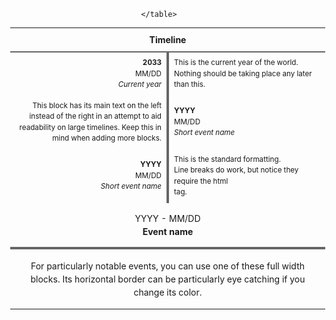 <div align="center">
	<table style="margin:14 0 7 14; border:0px; line-height:1.5; border-collapse:collapse; font-size:smaller">
			<!-- If you want any clickable links in this timeline, you have to use the html method (<a href="url">text</a>) rather than markdown, and remember that relative paths are not supported this way in Obsidian -->
		<tr>
			<th colspan="2" style="border-bottom:2px solid #666666; font-size:larger; padding:8px; text-align:center">Timeline</th>
		</tr>
		<tr><!-- You can change the color of this border to signify different things -->
			<td style="border-right:4px solid #666666; padding:8px; text-align:right; width:50%"><b>2033</b><br>MM/DD<br><i>Current year</i></td>
			<td style="padding:8px">This is the current year of the world. Nothing should be taking place any later than this.</td>
		</tr><!-- RIGHT+FIRST -->
	<!-- Copy and paste these blocks as many times as you need -->
		<tr>
			<td style="border-right:4px solid #666666; padding:8px; text-align:right">This block has its main text on the left instead of the right in an attempt to aid readability on large timelines. Keep this in mind when adding more blocks.</td>
			<td style="padding:8px"><b>YYYY</b><br>MM/DD<br><i>Short event name</i></td>
		</tr><!-- LEFT -->
		<tr>
			<td style="border-right:4px solid #666666; padding:8px; text-align:right"><b>YYYY</b><br>MM/DD<br><i>Short event name</i></td>
			<td style="padding:8px">This is the standard formatting.<br>Line breaks do work, but notice they require the html <br> tag.</td>
		</tr><!-- RIGHT -->
		<tr>
			<td colspan="2" style="border-bottom:4px solid #666666; font-size:larger; padding:14px; text-align:center">YYYY - MM/DD<br><b>Event name</b></td>
			</tr><tr>
			<td colspan="2" style="font-size:larger;padding:16px; text-align:center">For particularly notable events, you can use one of these full width blocks. Its horizontal border can be particularly eye catching if you change its color.</td>
		</tr><!-- CENTER -->
		
	</table>
</div>